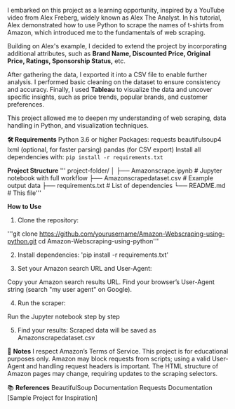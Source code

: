 I embarked on this project as a learning opportunity, inspired by a YouTube video from Alex Freberg, widely known as Alex The Analyst. In his tutorial, Alex demonstrated how to use Python to scrape the names of t-shirts from Amazon, which introduced me to the fundamentals of web scraping.

Building on Alex's example, I decided to extend the project by incorporating additional attributes, such as **Brand Name, Discounted Price, Original Price, Ratings, Sponsorship Status,** etc.

After gathering the data, I exported it into a CSV file to enable further analysis. I performed basic cleaning on the dataset to ensure consistency and accuracy. Finally, I used **Tableau** to visualize the data and uncover specific insights, such as price trends, popular brands, and customer preferences.

This project allowed me to deepen my understanding of web scraping, data handling in Python, and visualization techniques.

**🛠️ Requirements**
Python 3.6 or higher
Packages:
requests
beautifulsoup4
lxml (optional, for faster parsing)
pandas (for CSV export)
Install all dependencies with:
`pip install -r requirements.txt`

**Project Structure**
'''
project-folder/
│
├── Amazonscrape.ipynb       # Jupyter notebook with full workflow
├── Amazonscrapedataset.csv  # Example output data
├── requirements.txt           # List of dependencies
└── README.md                  # This file'''

**How to Use**

1. Clone the repository:

'''git clone https://github.com/yourusername/Amazon-Webscraping-using-python.git
cd Amazon-Webscraping-using-python'''

2. Install dependencies:
'pip install -r requirements.txt'

3. Set your Amazon search URL and User-Agent:

Copy your Amazon search results URL.
Find your browser’s User-Agent string (search "my user agent" on Google).

4. Run the scraper:

Run the Jupyter notebook step by step

5. Find your results:
Scraped data will be saved as Amazonscrapedataset.csv

📝 **Notes**
I respect Amazon’s Terms of Service. This project is for educational purposes only.
Amazon may block requests from scripts; using a valid User-Agent and handling request headers is important.
The HTML structure of Amazon pages may change, requiring updates to the scraping selectors.

📚 **References**
BeautifulSoup Documentation
Requests Documentation
[Sample Project for Inspiration]
